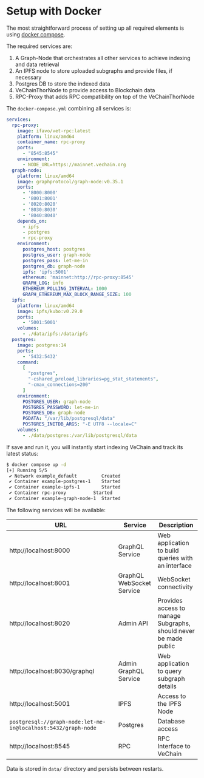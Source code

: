 # Setup with Docker

The most straightforward process of setting up all required elements is using [docker compose](https://docs.docker.com/compose/).

The required services are:

1. A Graph-Node that orchestrates all other services to achieve indexing and data retrieval
2. An IPFS node to store uploaded subgraphs and provide files, if necessary
3. Postgres DB to store the indexed data
4. VeChainThorNode to provide access to Blockchain data
5. RPC-Proxy that adds RPC compatibility on top of the VeChainThorNode

The `docker-compose.yml` combining all services is:

```yaml
services:
  rpc-proxy:
    image: ifavo/vet-rpc:latest
    platform: linux/amd64
    container_name: rpc-proxy
    ports:
      - "8545:8545"
    environment:
      - NODE_URL=https://mainnet.vechain.org
  graph-node:
    platform: linux/amd64
    image: graphprotocol/graph-node:v0.35.1
    ports:
      - '8000:8000'
      - '8001:8001'
      - '8020:8020'
      - '8030:8030'
      - '8040:8040'
    depends_on:
      - ipfs
      - postgres
      - rpc-proxy
    environment:
      postgres_host: postgres
      postgres_user: graph-node
      postgres_pass: let-me-in
      postgres_db: graph-node
      ipfs: 'ipfs:5001'
      ethereum: 'mainnet:http://rpc-proxy:8545'
      GRAPH_LOG: info
      ETHEREUM_POLLING_INTERVAL: 1000
      GRAPH_ETHEREUM_MAX_BLOCK_RANGE_SIZE: 100
  ipfs:
    platform: linux/amd64
    image: ipfs/kubo:v0.29.0
    ports:
      - '5001:5001'
    volumes:
      - ./data/ipfs:/data/ipfs
  postgres:
    image: postgres:14
    ports:
      - '5432:5432'
    command:
      [
        "postgres",
        "-cshared_preload_libraries=pg_stat_statements",
        "-cmax_connections=200"
      ]
    environment:
      POSTGRES_USER: graph-node
      POSTGRES_PASSWORD: let-me-in
      POSTGRES_DB: graph-node
      PGDATA: "/var/lib/postgresql/data"
      POSTGRES_INITDB_ARGS: "-E UTF8 --locale=C"
    volumes:
      - ./data/postgres:/var/lib/postgresql/data
```

If save and run it, you will instantly start indexing VeChain and track its latest status:

```bash
$ docker compose up -d
[+] Running 5/5
 ✔ Network example_default         Created                                                                                                                                                                                                                                                                                                                                0.0s
 ✔ Container example-postgres-1    Started                                                                                                                                                                                                                                                                                                                                3.8s
 ✔ Container example-ipfs-1        Started                                                                                                                                                                                                                                                                                                                                3.8s
 ✔ Container rpc-proxy          Started                                                                                                                                                                                                                                                                                                                                3.8s
 ✔ Container example-graph-node-1  Started

```

The following services will be available:

<table><thead><tr><th width="271">URL</th><th>Service</th><th>Description</th></tr></thead><tbody><tr><td>http://localhost:8000</td><td>GraphQL Service</td><td>Web application to build queries with an interface</td></tr><tr><td>http://localhost:8001</td><td>GraphQL WebSocket Service</td><td>WebSocket connectivity</td></tr><tr><td>http://localhost:8020</td><td>Admin API</td><td>Provides access to manage Subgraphs, should never be made public</td></tr><tr><td>http://localhost:8030/graphql</td><td>Admin GraphQL Service</td><td>Web application to query subgraph details</td></tr><tr><td>http://localhost:5001</td><td>IPFS</td><td>Access to the IPFS Node</td></tr><tr><td><code>postgresql://graph-node:let-me-in@localhost:5432/graph-node</code></td><td>Postgres</td><td>Database access</td></tr><tr><td>http://localhost:8545</td><td>RPC</td><td>RPC Interface to VeChain</td></tr></tbody></table>

Data is stored in `data/` directory and persists between restarts.
